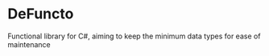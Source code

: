 # DeFuncto
Functional library for C#, aiming to keep the minimum data types for ease of maintenance
